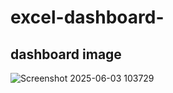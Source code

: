 # excel-dashboard-

## dashboard image 

![Screenshot 2025-06-03 103729](https://github.com/user-attachments/assets/85d8c67c-7a70-4e70-93d5-06249896caef)

